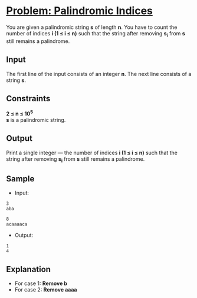 # [Problem: Palindromic Indices](https://my.newtonschool.co/playground/code/yrqzkxpx9fwu)

You are given a palindromic string **s** of length **n**. You have to count the number of indices **i (1 ≤ i ≤ n)** such that the string after removing **s<sub>i</sub>** from **s** still remains a palindrome.

## Input

The first line of the input consists of an integer **n**. The next line consists of a string **s**.

## Constraints

**2 ≤ n ≤ 10<sup>5</sup>** <br>
**s** is a palindromic string.

## Output

Print a single integer — the number of indices **i (1 ≤ i ≤ n)** such that the string after removing **s<sub>i</sub>** from **s** still remains a palindrome.

## Sample

- Input:
```
3
aba

8
acaaaaca
```

- Output:
```
1
4
```

## Explanation

- For case 1: **Remove b** <br>
- For case 2: **Remove aaaa**

